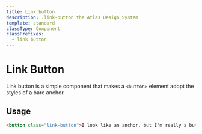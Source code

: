 ```yaml
---
title: Link button
description: .link-button the Atlas Design System
template: standard
classType: Component
classPrefixes:
  - link-button
---
```


# Link Button

Link button is a simple component that makes a `<button>` element adopt the styles of a bare anchor.

## Usage

```html
<button class="link-button">I look like an anchor, but I'm really a button!</button>
```
